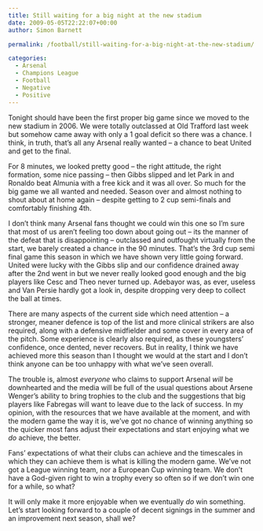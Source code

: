 ```yaml
---
title: Still waiting for a big night at the new stadium
date: 2009-05-05T22:22:07+00:00
author: Simon Barnett

permalink: /football/still-waiting-for-a-big-night-at-the-new-stadium/

categories:
  - Arsenal
  - Champions League
  - Football
  - Negative
  - Positive
---
```

Tonight should have been the first proper big game since we moved to the new stadium in 2006. We were totally outclassed at Old Trafford last week but somehow came away with only a 1 goal deficit so there was a chance. I think, in truth, that&#8217;s all any Arsenal really wanted &#8211; a chance to beat United and get to the final.

For 8 minutes, we looked pretty good &#8211; the right attitude, the right formation, some nice passing &#8211; then Gibbs slipped and let Park in and Ronaldo beat Almunia with a free kick and it was all over. So much for the big game we all wanted and needed. Season over and almost nothing to shout about at home again &#8211; despite getting to 2 cup semi-finals and comfortably finishing 4th.

I don&#8217;t think many Arsenal fans thought we could win this one so I&#8217;m sure that most of us aren&#8217;t feeling too down about going out &#8211; its the manner of the defeat that is disappointing &#8211; outclassed and outfought virtually from the start, we barely created a chance in the 90 minutes. That&#8217;s the 3rd cup semi final game this season in which we have shown very little going forward. United were lucky with the Gibbs slip and our confidence drained away after the 2nd went in but we never really looked good enough and the big players like Cesc and Theo never turned up. Adebayor was, as ever, useless and Van Persie hardly got a look in, despite dropping very deep to collect the ball at times.

There are many aspects of the current side which need attention &#8211; a stronger, meaner defence is top of the list and more clinical strikers are also required, along with a defensive midfielder and some cover in every area of the pitch. Some experience is clearly also required, as these youngsters&#8217; confidence, once dented, never recovers. But in reality, I think we have achieved more this season than I thought we would at the start and I don&#8217;t think anyone can be too unhappy with what we&#8217;ve seen overall.

The trouble is, almost _everyone_ who claims to support Arsenal _will_ be downhearted and the media will be full of the usual questions about Arsene Wenger&#8217;s ability to bring trophies to the club and the suggestions that big players like Fabregas will want to leave due to the lack of success. In my opinion, with the resources that we have available at the moment, and with the modern game the way it is, we&#8217;ve got no chance of winning anything so the quicker most fans adjust their expectations and start enjoying what we _do_ achieve, the better.

Fans&#8217; expectations of what their clubs can achieve and the timescales in which they can achieve them is what is killing the modern game. We&#8217;ve not got a League winning team, nor a European Cup winning team. We don&#8217;t have a God-given right to win a trophy every so often so if we don&#8217;t win one for a while, so what?

It will only make it more enjoyable when we eventually _do_ win something. Let&#8217;s start looking forward to a couple of decent signings in the summer and an improvement next season, shall we?
